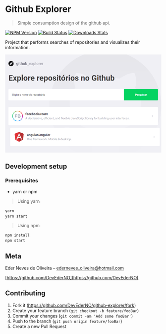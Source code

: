 # Github Explorer
> Simple consumption design of the github api.

[![NPM Version][npm-image]][npm-url]
[![Build Status][travis-image]][travis-url]
[![Downloads Stats][npm-downloads]][npm-url]

Project that performs searches of repositories and visualizes their information.

![Github Explorer](images/readme.PNG)

## Development setup

### Prerequisites

* yarn or npm

> Using yarn 

```sh
yarn
yarn start
```
> Using npm

```sh
npm install
npm start
```

## Meta

Eder Neves de Oliveira – ederneves_oliveira@hotmail.com

[https://github.com/DevEderNO](https://github.com/DevEderNO)

## Contributing

1. Fork it (<https://github.com/DevEderNO/github-explorer/fork>)
2. Create your feature branch (`git checkout -b feature/fooBar`)
3. Commit your changes (`git commit -am 'Add some fooBar'`)
4. Push to the branch (`git push origin feature/fooBar`)
5. Create a new Pull Request

<!-- Markdown link & img dfn's -->
[npm-image]: https://img.shields.io/npm/v/datadog-metrics.svg?style=flat-square
[npm-url]: https://npmjs.org/package/datadog-metrics
[npm-downloads]: https://img.shields.io/npm/dm/datadog-metrics.svg?style=flat-square
[travis-image]: https://img.shields.io/travis/dbader/node-datadog-metrics/master.svg?style=flat-square
[travis-url]: https://travis-ci.org/dbader/node-datadog-metrics
[wiki]: https://github.com/yourname/yourproject/wiki
